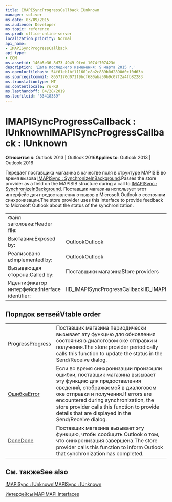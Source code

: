 ```yaml
---
title: IMAPISyncProgressCallback IUnknown
manager: soliver
ms.date: 03/09/2015
ms.audience: Developer
ms.topic: reference
ms.prod: office-online-server
localization_priority: Normal
api_name:
- IMAPISyncProgressCallback
api_type:
- COM
ms.assetid: 146b5e36-8d73-4949-9fed-1074f707423d
description: 'Дата последнего изменения: 9 марта 2015 г.'
ms.openlocfilehash: 54f61eb1bf111601e8b2c889b0d2890d0c10d63b
ms.sourcegitcommit: 8657170d071f9bcf680aba50b9c07f2a4fb82283
ms.translationtype: MT
ms.contentlocale: ru-RU
ms.lasthandoff: 04/28/2019
ms.locfileid: "33418339"
---
```

# <a name="imapisyncprogresscallback--iunknown"></a><span data-ttu-id="002ff-103">IMAPISyncProgressCallback : IUnknown</span><span class="sxs-lookup"><span data-stu-id="002ff-103">IMAPISyncProgressCallback : IUnknown</span></span>

  
  
<span data-ttu-id="002ff-104">**Относится к**: Outlook 2013 | Outlook 2016</span><span class="sxs-lookup"><span data-stu-id="002ff-104">**Applies to**: Outlook 2013 | Outlook 2016</span></span> 
  
<span data-ttu-id="002ff-105">Передает поставщика магазина в качестве поля в структуре MAPISIB во время вызова [IMAPISync : SynchronizeInBackground](imapisyncsynchronizeinbackground.md).</span><span class="sxs-lookup"><span data-stu-id="002ff-105">Passes the store provider as a field on the MAPISIB structure during a call to [IMAPISync : SynchronizeInBackground](imapisyncsynchronizeinbackground.md).</span></span> <span data-ttu-id="002ff-106">Поставщик магазина использует этот интерфейс для предоставления отзывов в Microsoft Outlook о состоянии синхронизации.</span><span class="sxs-lookup"><span data-stu-id="002ff-106">The store provider uses this interface to provide feedback to Microsoft Outlook about the status of the synchronization.</span></span>
  
|||
|:-----|:-----|
|<span data-ttu-id="002ff-107">Файл заголовка:</span><span class="sxs-lookup"><span data-stu-id="002ff-107">Header file:</span></span>  <br/> ||
|<span data-ttu-id="002ff-108">Выставим:</span><span class="sxs-lookup"><span data-stu-id="002ff-108">Exposed by:</span></span>  <br/> |<span data-ttu-id="002ff-109">Outlook</span><span class="sxs-lookup"><span data-stu-id="002ff-109">Outlook</span></span>  <br/> |
|<span data-ttu-id="002ff-110">Реализовано в:</span><span class="sxs-lookup"><span data-stu-id="002ff-110">Implemented by:</span></span>  <br/> |<span data-ttu-id="002ff-111">Outlook</span><span class="sxs-lookup"><span data-stu-id="002ff-111">Outlook</span></span>  <br/> |
|<span data-ttu-id="002ff-112">Вызывающая сторона:</span><span class="sxs-lookup"><span data-stu-id="002ff-112">Called by:</span></span>  <br/> |<span data-ttu-id="002ff-113">Поставщики магазина</span><span class="sxs-lookup"><span data-stu-id="002ff-113">Store providers</span></span>  <br/> |
|<span data-ttu-id="002ff-114">Идентификатор интерфейса:</span><span class="sxs-lookup"><span data-stu-id="002ff-114">Interface identifier:</span></span>  <br/> |<span data-ttu-id="002ff-115">IID_IMAPISyncProgressCallback</span><span class="sxs-lookup"><span data-stu-id="002ff-115">IID_IMAPISyncProgressCallback</span></span>  <br/> |
   
## <a name="vtable-order"></a><span data-ttu-id="002ff-116">Порядок ветвей</span><span class="sxs-lookup"><span data-stu-id="002ff-116">Vtable order</span></span>

|||
|:-----|:-----|
|[<span data-ttu-id="002ff-117">Progress</span><span class="sxs-lookup"><span data-stu-id="002ff-117">Progress</span></span>](imapisyncprogresscallback-progress.md) <br/> |<span data-ttu-id="002ff-118">Поставщик магазина периодически вызывает эту функцию для обновления состояния в диалоговом оке отправки и получения.</span><span class="sxs-lookup"><span data-stu-id="002ff-118">The store provider periodically calls this function to update the status in the Send/Receive dialog.</span></span>  <br/> |
|[<span data-ttu-id="002ff-119">Ошибка</span><span class="sxs-lookup"><span data-stu-id="002ff-119">Error</span></span>](imapisyncprogresscallback-error.md) <br/> |<span data-ttu-id="002ff-120">Если во время синхронизации произошли ошибки, поставщик магазина вызывает эту функцию для предоставления сведений, отображаемой в диалоговом оке отправки и получения.</span><span class="sxs-lookup"><span data-stu-id="002ff-120">If errors are encountered during synchronization, the store provider calls this function to provide details that are displayed in the Send/Receive dialog.</span></span>  <br/> |
|[<span data-ttu-id="002ff-121">Done</span><span class="sxs-lookup"><span data-stu-id="002ff-121">Done</span></span>](imapisyncprogresscallback-done.md) <br/> |<span data-ttu-id="002ff-122">Поставщик магазина вызывает эту функцию, чтобы сообщить Outlook о том, что синхронизация завершена.</span><span class="sxs-lookup"><span data-stu-id="002ff-122">The store provider calls this function to inform Outlook that synchronization has completed.</span></span>  <br/> |
   
## <a name="see-also"></a><span data-ttu-id="002ff-123">См. также</span><span class="sxs-lookup"><span data-stu-id="002ff-123">See also</span></span>



[<span data-ttu-id="002ff-124">IMAPISync : IUnknown</span><span class="sxs-lookup"><span data-stu-id="002ff-124">IMAPISync : IUnknown</span></span>](imapisynciunknown.md)


[<span data-ttu-id="002ff-125">Интерфейсы MAPI</span><span class="sxs-lookup"><span data-stu-id="002ff-125">MAPI Interfaces</span></span>](mapi-interfaces.md)

